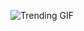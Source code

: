 
<!-- GIF_SECTION -->
![Trending GIF](https://media1.giphy.com/media/v1.Y2lkPThiYjIxNzcyM2p5YmduZ2E2OXpjYjQ2MDNqcXh5aW5yYjk5YzVpdGlndTJqNjR4aCZlcD12MV9naWZzX3NlYXJjaCZjdD1n/An7V0fylHZKGYd7dxw/giphy.gif)
<!-- END_GIF_SECTION -->
